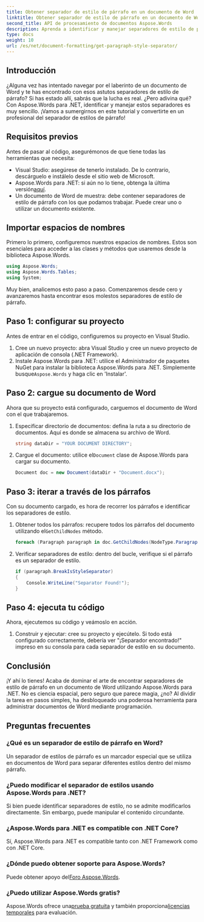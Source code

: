 ```yaml
---
title: Obtener separador de estilo de párrafo en un documento de Word
linktitle: Obtener separador de estilo de párrafo en un documento de Word
second_title: API de procesamiento de documentos Aspose.Words
description: Aprenda a identificar y manejar separadores de estilo de párrafo en documentos de Word usando Aspose.Words para .NET con este completo tutorial paso a paso.
type: docs
weight: 10
url: /es/net/document-formatting/get-paragraph-style-separator/
---
```


## Introducción

¿Alguna vez has intentado navegar por el laberinto de un documento de Word y te has encontrado con esos astutos separadores de estilo de párrafo? Si has estado allí, sabrás que la lucha es real. ¿Pero adivina qué? Con Aspose.Words para .NET, identificar y manejar estos separadores es muy sencillo. ¡Vamos a sumergirnos en este tutorial y convertirte en un profesional del separador de estilos de párrafo!

## Requisitos previos

Antes de pasar al código, asegurémonos de que tiene todas las herramientas que necesita:

- Visual Studio: asegúrese de tenerlo instalado. De lo contrario, descárguelo e instálelo desde el sitio web de Microsoft.
- Aspose.Words para .NET: si aún no lo tiene, obtenga la última versión[aquí](https://releases.aspose.com/words/net/).
- Un documento de Word de muestra: debe contener separadores de estilo de párrafo con los que podamos trabajar. Puede crear uno o utilizar un documento existente.

## Importar espacios de nombres

Primero lo primero, configuremos nuestros espacios de nombres. Estos son esenciales para acceder a las clases y métodos que usaremos desde la biblioteca Aspose.Words.

```csharp
using Aspose.Words;
using Aspose.Words.Tables;
using System;
```

Muy bien, analicemos esto paso a paso. Comenzaremos desde cero y avanzaremos hasta encontrar esos molestos separadores de estilo de párrafo.

## Paso 1: configurar su proyecto

Antes de entrar en el código, configuremos su proyecto en Visual Studio.

1. Cree un nuevo proyecto: abra Visual Studio y cree un nuevo proyecto de aplicación de consola (.NET Framework).
2.  Instale Aspose.Words para .NET: utilice el Administrador de paquetes NuGet para instalar la biblioteca Aspose.Words para .NET. Simplemente busque`Aspose.Words` y haga clic en 'Instalar'.

## Paso 2: cargue su documento de Word

Ahora que su proyecto está configurado, carguemos el documento de Word con el que trabajaremos.

1. Especificar directorio de documentos: defina la ruta a su directorio de documentos. Aquí es donde se almacena su archivo de Word.

    ```csharp
    string dataDir = "YOUR DOCUMENT DIRECTORY";
    ```

2.  Cargue el documento: utilice el`Document` clase de Aspose.Words para cargar su documento.

    ```csharp
    Document doc = new Document(dataDir + "Document.docx");
    ```

## Paso 3: iterar a través de los párrafos

Con su documento cargado, es hora de recorrer los párrafos e identificar los separadores de estilo.

1.  Obtener todos los párrafos: recupere todos los párrafos del documento utilizando el`GetChildNodes` método.

    ```csharp
    foreach (Paragraph paragraph in doc.GetChildNodes(NodeType.Paragraph, true))
    ```

2. Verificar separadores de estilo: dentro del bucle, verifique si el párrafo es un separador de estilo.

    ```csharp
    if (paragraph.BreakIsStyleSeparator)
    {
        Console.WriteLine("Separator Found!");
    }
    ```

## Paso 4: ejecuta tu código

Ahora, ejecutemos su código y veámoslo en acción.

1. Construir y ejecutar: cree su proyecto y ejecútelo. Si todo está configurado correctamente, debería ver "¡Separador encontrado!" impreso en su consola para cada separador de estilo en su documento.

## Conclusión

¡Y ahí lo tienes! Acaba de dominar el arte de encontrar separadores de estilo de párrafo en un documento de Word utilizando Aspose.Words para .NET. No es ciencia espacial, pero seguro que parece magia, ¿no? Al dividir la tarea en pasos simples, ha desbloqueado una poderosa herramienta para administrar documentos de Word mediante programación.

## Preguntas frecuentes

### ¿Qué es un separador de estilo de párrafo en Word?
Un separador de estilos de párrafo es un marcador especial que se utiliza en documentos de Word para separar diferentes estilos dentro del mismo párrafo.

### ¿Puedo modificar el separador de estilos usando Aspose.Words para .NET?
Si bien puede identificar separadores de estilo, no se admite modificarlos directamente. Sin embargo, puede manipular el contenido circundante.

### ¿Aspose.Words para .NET es compatible con .NET Core?
Sí, Aspose.Words para .NET es compatible tanto con .NET Framework como con .NET Core.

### ¿Dónde puedo obtener soporte para Aspose.Words?
 Puede obtener apoyo del[Foro Aspose.Words](https://forum.aspose.com/c/words/8).

### ¿Puedo utilizar Aspose.Words gratis?
 Aspose.Words ofrece una[prueba gratuita](https://releases.aspose.com/) y también proporciona[licencias temporales](https://purchase.aspose.com/temporary-license/) para evaluación.